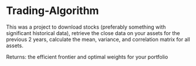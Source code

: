 # Trading-Algorithm
This was a project to download stocks (preferably something with significant historical data), retrieve the close data on your assets for the previous 2 years, calculate the mean, variance, and correlation matrix for all assets. 


Returns: the efficient frontier and optimal weights for your portfolio

